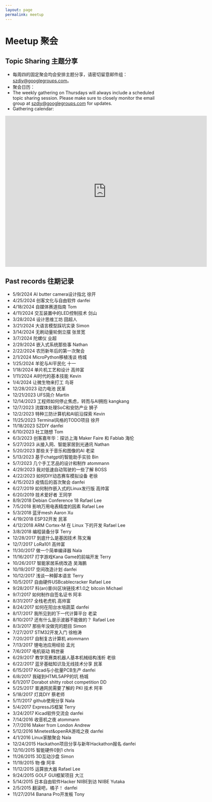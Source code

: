 ```yaml
---
layout: page
permalink: meetup
---
```


# Meetup 聚会


## Topic Sharing 主题分享

- 每周四的固定聚会均会安排主题分享，请密切留意邮件组：[szdiy@googlegroups.com](https://groups.google.com/g/szdiy)。
- 聚会日历：
- The weekly gathering on Thursdays will always include a scheduled topic sharing session. Please make sure to closely monitor the email group at szdiy@googlegroups.com for updates.
- Gathering calendar:

<iframe src="https://calendar.google.com/calendar/embed?src=1b1dd602b762014abe5ac8f1b8795549285a97dd8ef19c2358958a6adcfb8df5%40group.calendar.google.com&ctz=Asia%2FShanghai" style="border: 0" width="640" height="480" frameborder="0" scrolling="no"></iframe>

## Past records 往期记录
* 5/9/2024	AI butter camera设计指北	徐开
* 4/25/2024	创客文化与自由软件	danfei
* 4/18/2024	自媒体赛道指南	Tom
* 4/11/2024	交互装置中的LED控制技术	剑山
* 3/28/2024	设计思维工坊	囧超人
* 3/21/2024	大语言模型踩坑实录	Simon
* 3/14/2024	无刷动量轮倒立摆	张昱宽
* 3/7/2024	陀螺仪	业超
* 2/29/2024	嵌入式系统那些事	Nathan
* 2/22/2024	农历新年后的第一次聚会
* 2/1/2024	MicroPython移植浅谈	杨城
* 1/25/2024	羊驼与AI平民化	十一
* 1/18/2024	单片机工艺和设计	高帅富
* 1/11/2024	AI时代的基本技能	Kevin
* 1/4/2024	让微生物来打工	鸟哥
* 12/28/2023	动力电池	民革  
* 12/21/2023	UFS简介 Martin
* 12/14/2023	工程师如何停止焦虑，转而与AI拥抱	kangkang
* 12/7/2023	流媒体处理SoC和安防产业	狮子
* 12/2/2023	特种三防计算机和AI前沿探索	Kevin
* 11/25/2023	Terminal风格的TODO项目	徐开
* 11/18/2023	SZDIY	danfei
* 6/10/2023	社工随想	Tom
* 6/3/2023	创客嘉年华：探访上海 Maker Faire 和 Fablab	海伦
* 5/27/2023	从接入网、智能家居到光通讯	Nathan
* 5/20/2023	那些关于音乐和图像的AI	老梁
* 5/13/2023	基于chatgpt的智能助手实验	Bin
* 5/7/2023	几个手工艺品的设计和制作	atommann
* 4/29/2023	我对低速自动驾驶的一些了解	BOSS
* 4/22/2023	如何DIY动态赛车模拟设备	老徐
* 4/15/2023	疫情后的首次聚会	danfei
* 6/27/2019	如何制作嵌入式的Linux发行版	高帅富
* 6/20/2019	技术爱好者	王同学
* 8/9/2018	Debian Conference 18	Rafael Lee
* 7/5/2018	影响万用电表精度的因素	Rafael Lee
* 5/3/2018	蓝牙mesh	Aaron Xu
* 4/19/2018	ESP32开发	民革
* 4/12/2018	ARM Cortex-M 在 Linux 下的开发	Rafael Lee
* 3/8/2018	编程装备分享	Terry
* 12/28/2017	到底什么是基因技术	陈文瀚
* 12/7/2017	LoRa101	高帅富
* 11/30/2017	做一个简单编译器	Nala
* 11/16/2017	打字游戏Kana Game的前端开发	Terry
* 10/26/2017	智能家居系统改造	吴海鹏
* 10/19/2017	空间改造计划	danfei
* 10/12/2017	浅谈一种脚本语言	Terry
* 10/5/2017	自由硬件USBcablecracker	Rafael Lee
* 9/28/2017	科(an)普(li)区块链技术1.0之 bitcoin	Michael
* 9/7/2017	如何制作自签名证书	阿丰
* 8/31/2017	全栈老虎机	高帅富
* 8/24/2017	如何在阳台水培蔬菜	danfei
* 8/17/2017	我所见到的下一代计算平台	老梁
* 8/10/2017	还有什么是示波器不能做的？	Rafael Lee
* 8/3/2017	那些年没做完的题目	Simon
* 7/27/2017	STM32开发入门	徐柏涛
* 7/20/2017	自制复古计算机	atommann
* 7/13/2017	锂电池应用经验	孟光
* 7/6/2017	电机驱动	韩世豪
* 6/29/2017	教学竞赛类机器人基本机械结构浅析	老徐
* 6/22/2017	蓝牙基础知识及无线技术分享	民革
* 6/15/2017	Kicad与小批量PCB生产	danfei
* 6/8/2017	我碰到HTML5APP的坑	杨城
* 6/1/2017	Dorabot shitty robot competition	DD
* 5/25/2017	普通网民需要了解的 PKI 技术	阿丰
* 5/18/2017	灯具DIY	蔡老师
* 5/11/2017	github使用分享	Nala
* 5/4/2017	ExpressJS框架	Terry
* 3/24/2017	Kicad软件交流会	danfei
* 7/14/2016	收音机之夜	atommann
* 7/7/2016	Maker from London	Andrew
* 5/12/2016	Minetest&openRA游戏之夜	danfei
* 4/1/2016	Linux家酿聚会	Nala
* 12/24/2015	Hackathon项目分享与新年Hackathon报名	danfei
* 12/10/2015	智能硬件0到1	chris
* 11/26/2015	3D互动沙盘	Simon
* 11/19/2015	物·像	阿丰
* 11/12/2015	运算放大器	Rafael Lee
* 9/24/2015	GOLF GUI框架项目	大江
* 5/14/2015	日本自由软件Hacker NIIBE到访	NIIBE Yutaka
* 2/5/2015	翻滚吧，橘子！	danfei
* 11/27/2014	Banana Pro开发板	Tony
